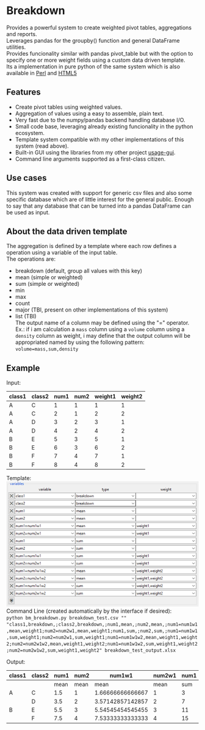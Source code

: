 # Breakdown
Provides a powerful system to create weighted pivot tables, aggregations and reports.  
Leverages pandas for the groupby() function and general DataFrame utilities.  
Provides funcionality similar with pandas pivot_table but with the option to specify one or more weight fields using a custom data driven template.  
Its a implementation in pure python of the same system which is also available in [Perl](https://github.com/pemn/Namedtable) and [HTML5](https://github.com/pemn/ui_grid_breakdown)

## Features
 - Create pivot tables using weighted values.
 - Aggregation of values using a easy to assemble, plain text.
 - Very fast due to the numpy/pandas backend handling database I/O.
 - Small code base, leveraging already existing funcionality in the python ecosystem.
 - Template system compatible with my other implementations of this system (read above).
 - Built-in GUI using the libraries from my other project [usage-gui](https://github.com/pemn/usage-gui).
 - Command line arguments supported as a first-class citizen.

## Use cases
This system was created with support for generic csv files and also some specific database which are of little interest for the general public. Enough to say that any database that can be turned into a pandas DataFrame can be used as input.  

## About the data driven template
The aggregation is defined by a template where each row defines a operation using a variable of the input table.  
The operations are:  
 - breakdown (default, group all values with this key)
 - mean (simple or weighted)
 - sum (simple or weighted)
 - min
 - max
 - count
 - major (TBI, present on other implementations of this system)
 - list (TBI)  
The output name of a column may be defined using the "=" operator. Ex.: if i am calculation a `mass` column using a `volume` column using a `density` column as weight, i may define that the output column will be appropriated named by using the following pattern:  
`volume=mass,sum,density`  


## Example
Input:  

 | class1	 | class2	 | num1	 | num2	 | weight1	 | weight2	|
 | ---	 | ---	 | ---	 | ---	 | ---	 | ---	|
 | A	 | C	 | 1	 | 1	 | 1	 | 1	|
 | A	 | C	 | 2	 | 1	 | 2	 | 2	|
 | A	 | D	 | 3	 | 2	 | 3	 | 1	|
 | A	 | D	 | 4	 | 2	 | 4	 | 2	|
 | B	 | E	 | 5	 | 3	 | 5	 | 1	|
 | B	 | E	 | 6	 | 3	 | 6	 | 2	|
 | B	 | F	 | 7	 | 4	 | 7	 | 1	|
 | B	 | F	 | 8	 | 4	 | 8	 | 2	|
 
 
Template:  
![template_grid](https://github.com/pemn/breakdown/blob/master/assets/asset1grid.png)  
Command Line (created automatically by the interface if desired):  
`python bm_breakdown.py breakdown_test.csv "" "class1,breakdown,;class2,breakdown,;num1,mean,;num2,mean,;num1=num1w1,mean,weight1;num2=num2w1,mean,weight1;num1,sum,;num2,sum,;num1=num1w1,sum,weight1;num2=num2w1,sum,weight1;num1=num1w1w2,mean,weight1,weight2;num2=num2w1w2,mean,weight1,weight2;num1=num1w1w2,sum,weight1,weight2;num2=num2w1w2,sum,weight1,weight2" breakdown_test_output.xlsx`

Output:  

 | class1	 | class2	 | num1	 | num2	 | num1w1	 | num2w1	 | num1	 | num2	 | num1w1	 | num2w1	 | num1w1w2	 | num2w1w2	 | num1w1w2	 | num2w1w2	|
 | ---	 | ---	 | ---	 | ---	 | ---	 | ---	 | ---	 | ---	 | ---	 | ---	 | ---	 | ---	 | ---	 | ---	|
 | 	 | 	 | mean	 | mean	 | mean	 | mean	 | sum	 | sum	 | sum	 | sum	 | mean	 | mean	 | sum	 | sum	|
 | A	 | C	 | 1.5	 | 1	 | 1.66666666666667	 | 1	 | 3	 | 2	 | 5	 | 3	 | 1.8	 | 1	 | 9	 | 5	|
 | 	 | D	 | 3.5	 | 2	 | 3.57142857142857	 | 2	 | 7	 | 4	 | 25	 | 14	 | 3.72727272727273	 | 2	 | 41	 | 22	|
 | B	 | E	 | 5.5	 | 3	 | 5.54545454545455	 | 3	 | 11	 | 6	 | 61	 | 33	 | 5.70588235294118	 | 3	 | 97	 | 51	|
 | 	 | F	 | 7.5	 | 4	 | 7.53333333333333	 | 4	 | 15	 | 8	 | 113	 | 60	 | 7.69565217391304	 | 4	 | 177	 | 92	|


 

